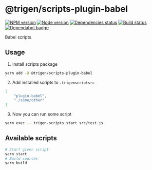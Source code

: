 # @trigen/scripts-plugin-babel

[![NPM version][npm]][npm-url]
[![Node version][node]][node-url]
[![Dependencies status][deps]][deps-url]
[![Build status][build]][build-url]
[![Dependabot badge][dependabot]][dependabot-url]

[npm]: https://img.shields.io/npm/v/%40trigen/scripts-plugin-babel.svg
[npm-url]: https://www.npmjs.com/package/@trigen/scripts-plugin-babel

[node]: https://img.shields.io/node/v/%40trigen/scripts-plugin-babel.svg
[node-url]: https://nodejs.org

[deps]: https://david-dm.org/TrigenSoftware/scripts.svg?path=packages/scripts-plugin-babel
[deps-url]: https://david-dm.org/TrigenSoftware/scripts?path=packages/scripts-plugin-babel

[build]: https://img.shields.io/github/workflow/status/TrigenSoftware/scripts/CI.svg
[build-url]: https://github.com/TrigenSoftware/scripts/actions

[dependabot]: https://api.dependabot.com/badges/status?host=github&repo=TrigenSoftware/scripts
[dependabot-url]: https://dependabot.com/

Babel scripts.

## Usage

1. Install scripts package

```bash
yarn add -D @trigen/scripts-plugin-babel
```

2. Add installed scripts to `.trigenscriptsrc`

```json
[
    "plugin-babel",
    "./some/other"
]
```

3. Now you can run some script

```bash
yarn exec -- trigen-scripts start src/test.js
```

## Available scripts

```bash
# Start given script
yarn start
# Build sources
yarn build
```
